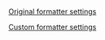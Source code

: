 [Original formatter settings](https://raw.githubusercontent.com/google/styleguide/gh-pages/eclipse-java-google-style.xml)

[Custom formatter settings](https://raw.githubusercontent.com/megabyte6/config/main/vscode/java/formatter/custom-eclipse-java-google-style.xml)